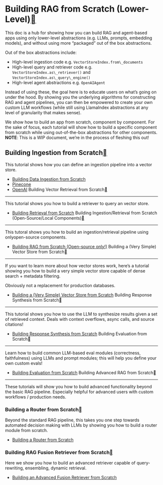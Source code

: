 Building RAG from Scratch (Lower-Level)[](#building-rag-from-scratch-lower-level "Permalink to this heading")
==============================================================================================================

This doc is a hub for showing how you can build RAG and agent-based apps using only lower-level abstractions (e.g. LLMs, prompts, embedding models), and without using more “packaged” out of the box abstractions.

Out of the box abstractions include:

* High-level ingestion code e.g. `VectorStoreIndex.from\_documents`
* High-level query and retriever code e.g. `VectorStoreIndex.as\_retriever()` and `VectorStoreIndex.as\_query\_engine()`
* High-level agent abstractions e.g. `OpenAIAgent`

Instead of using these, the goal here is to educate users on what’s going on under the hood. By showing you the underlying algorithms for constructing RAG and agent pipelines, you can then be empowered to create your own custom LLM workflows (while still using LlamaIndex abstractions at any level of granularity that makes sense).

We show how to build an app from scratch, component by component. For the sake of focus, each tutorial will show how to build a specific component from scratch while using out-of-the-box abstractions for other components. **NOTE**: This is a WIP document, we’re in the process of fleshing this out!

Building Ingestion from Scratch[](#building-ingestion-from-scratch "Permalink to this heading")
------------------------------------------------------------------------------------------------

This tutorial shows how you can define an ingestion pipeline into a vector store.

* [Building Data Ingestion from Scratch](../examples/low_level/ingestion.html)
* [Pinecone](../examples/low_level/ingestion.html#pinecone)
* [OpenAI](../examples/low_level/ingestion.html#openai)
Building Vector Retrieval from Scratch[](#building-vector-retrieval-from-scratch "Permalink to this heading")
--------------------------------------------------------------------------------------------------------------

This tutorial shows you how to build a retriever to query an vector store.

* [Building Retrieval from Scratch](../examples/low_level/retrieval.html)
Building Ingestion/Retrieval from Scratch (Open-Source/Local Components)[](#building-ingestion-retrieval-from-scratch-open-source-local-components "Permalink to this heading")
--------------------------------------------------------------------------------------------------------------------------------------------------------------------------------

This tutoral shows you how to build an ingestion/retrieval pipeline using onlyopen-source components.

* [Building RAG from Scratch (Open-source only!)](../examples/low_level/oss_ingestion_retrieval.html)
Building a (Very Simple) Vector Store from Scratch[](#building-a-very-simple-vector-store-from-scratch "Permalink to this heading")
------------------------------------------------------------------------------------------------------------------------------------

If you want to learn more about how vector stores work, here’s a tutorial showing you how to build a very simple vector store capable of dense search + metadata filtering.

Obviously not a replacement for production databases.

* [Building a (Very Simple) Vector Store from Scratch](../examples/low_level/vector_store.html)
Building Response Synthesis from Scratch[](#building-response-synthesis-from-scratch "Permalink to this heading")
------------------------------------------------------------------------------------------------------------------

This tutorial shows you how to use the LLM to synthesize results given a set of retrieved context. Deals with context overflows, async calls, and source citations!

* [Building Response Synthesis from Scratch](../examples/low_level/response_synthesis.html)
Building Evaluation from Scratch[](#building-evaluation-from-scratch "Permalink to this heading")
--------------------------------------------------------------------------------------------------

Learn how to build common LLM-based eval modules (correctness, faithfulness) using LLMs and prompt modules; this will help you define your own custom evals!

* [Building Evaluation from Scratch](../examples/low_level/evaluation.html)
Building Advanced RAG from Scratch[](#building-advanced-rag-from-scratch "Permalink to this heading")
------------------------------------------------------------------------------------------------------

These tutorials will show you how to build advanced functionality beyond the basic RAG pipeline. Especially helpful for advanced users with custom workflows / production needs.

### Building a Router from Scratch[](#building-a-router-from-scratch "Permalink to this heading")

Beyond the standard RAG pipeline, this takes you one step towards automated decision making with LLMs by showing you how to build a router module from scratch.

* [Building a Router from Scratch](../examples/low_level/router.html)
### Building RAG Fusion Retriever from Scratch[](#building-rag-fusion-retriever-from-scratch "Permalink to this heading")

Here we show you how to build an advanced retriever capable of query-rewriting, ensembling, dynamic retrieval.

* [Building an Advanced Fusion Retriever from Scratch](../examples/low_level/fusion_retriever.html)
